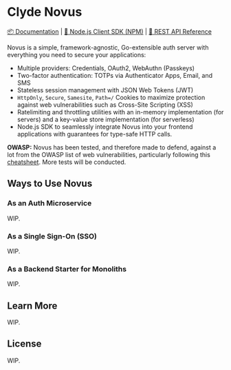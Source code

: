 # Clyde Novus

[📦 Documentation](#) | [🌿 Node.js Client SDK (NPM)](#) | [📃 REST API Reference](#)

Novus is a simple, framework-agnostic, Go-extensible auth server with everything you need to secure your applications:

- Multiple providers: Credentials, OAuth2, WebAuthn (Passkeys)
- Two-factor authentication: TOTPs via Authenticator Apps, Email, and SMS
- Stateless session management with JSON Web Tokens (JWT)
- `HttpOnly`, `Secure`, `Samesite`, `Path=/` Cookies to maximize protection against web vulnerabilities such as Cross-Site Scripting (XSS)
- Ratelimiting and throttling utilities with an in-memory implementation (for servers) and a key-value store implementation (for serverless)
- Node.js SDK to seamlessly integrate Novus into your frontend applications with guarantees for type-safe HTTP calls.

**OWASP:** Novus has been tested, and therefore made to defend, against a lot from the OWASP list of web vulnerabilities, particularly following this [cheatsheet](https://cheatsheetseries.owasp.org/index.html). More tests will be conducted.

## Ways to Use Novus

### As an Auth Microservice

WIP.

### As a Single Sign-On (SSO)

WIP.

### As a Backend Starter for Monoliths

WIP.

## Learn More

WIP.

## License

WIP.
